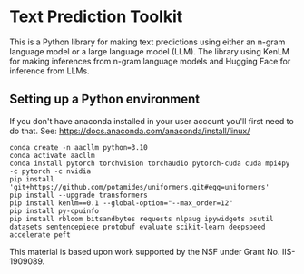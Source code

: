 # Text Prediction Toolkit 
This is a Python library for making text predictions using either an n-gram language model or a large language model (LLM).
The library using KenLM for making inferences from n-gram language models and Hugging Face for inference from LLMs.

## Setting up a Python environment
If you don't have anaconda installed in your user account you'll first need to do that.
See: https://docs.anaconda.com/anaconda/install/linux/

```
conda create -n aacllm python=3.10
conda activate aacllm
conda install pytorch torchvision torchaudio pytorch-cuda cuda mpi4py -c pytorch -c nvidia
pip install 'git+https://github.com/potamides/uniformers.git#egg=uniformers'
pip install --upgrade transformers
pip install kenlm==0.1 --global-option="--max_order=12"
pip install py-cpuinfo
pip install rbloom bitsandbytes requests nlpaug ipywidgets psutil datasets sentencepiece protobuf evaluate scikit-learn deepspeed accelerate peft
```

This material is based upon work supported by the NSF under Grant No. IIS-1909089.
